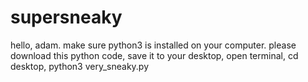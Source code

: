 # supersneaky

hello, adam. make sure python3 is installed on your computer.
please download this python code, save it to your desktop, open terminal, cd desktop, python3 very_sneaky.py
